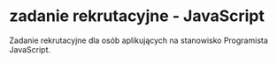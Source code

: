 # zadanie rekrutacyjne - JavaScript

Zadanie rekrutacyjne dla osób aplikujących na stanowisko Programista JavaScript.